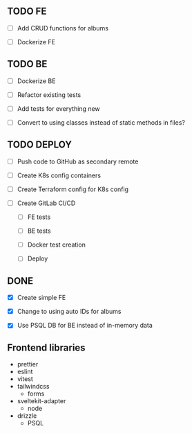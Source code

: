 ## TODO FE

- [ ] Add CRUD functions for albums

- [ ] Dockerize FE


## TODO BE

- [ ] Dockerize BE

- [ ] Refactor existing tests

- [ ] Add tests for everything new

- [ ] Convert to using classes instead of static methods in files?


## TODO DEPLOY

- [ ] Push code to GitHub as secondary remote

- [ ] Create K8s config containers

- [ ] Create Terraform config for K8s config

- [ ] Create GitLab CI/CD
  - [ ] FE tests
  - [ ] BE tests
  - [ ] Docker test creation
  - [ ] Deploy


## DONE
- [x] Create simple FE
- [x] Change to using auto IDs for albums
- [x] Use PSQL DB for BE instead of in-memory data


## Frontend libraries
- prettier
- eslint
- vitest
- tailwindcss
	- forms
- sveltekit-adapter
	- node
- drizzle
  - PSQL
